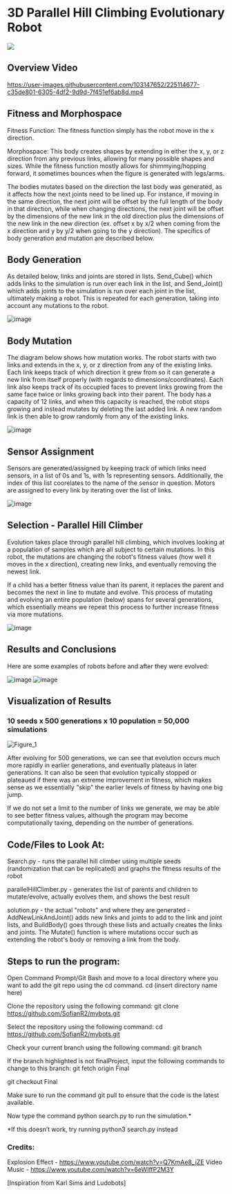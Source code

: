 # 3D Parallel Hill Climbing Evolutionary Robot

![](https://github.com/SofianR2/mybots/blob/Final/CSAL%20Teaser%20GIF%20Final.gif)

## Overview Video

https://user-images.githubusercontent.com/103147652/225114677-c35de801-6305-4df2-9d9d-7f451ef6ab8d.mp4


## Fitness and Morphospace

Fitness Function: The fitness function simply has the robot move in the x direction.

Morphospace: This body creates shapes by extending in either the x, y, or z direction from any previous links, allowing for many possible shapes and sizes. While the fitness function mostly allows for shimmying/hopping forward, it sometimes bounces when the figure is generated with legs/arms. 

The bodies mutates based on the direction the last body was generated, as it affects how the next joints need to be lined up. For instance, if moving in the same direction, the next joint will be offset by the full length of the body in that direction, while when changing directions, the next joint will be offset by the dimensions of the new link in the old direction plus the dimensions of the new link in the new direction (ex. offset x by x/2 when coming from the x direction and y by y/2 when going to the y direction). The specifics of body generation and mutation are described below. 

## Body Generation

As detailed below, links and joints are stored in lists. Send_Cube() which adds links to the simulation is run over each link in the list, and Send_Joint() which adds joints to the simulation is run over each joint in the list, ultimately making a robot. This is repeated for each generation, taking into account any mutations to the robot. 

![image](https://user-images.githubusercontent.com/103147652/224840520-6b693645-5cdf-4bc9-a0c1-1c8b9d2ad5e9.png)


## Body Mutation

The diagram below shows how mutation works.
The robot starts with two links and extends in the x, y, or z direction from any of the existing links. Each link keeps track of which direction it grew from so it can generate a new link from itself properly (with regards to dimensions/coordinates). Each link also keeps track of its occupied faces to prevent links growing from the same face twice or links growing back into their parent. The body has a capacity of 12 links, and when this capacity is reached, the robot stops growing and instead mutates by deleting the last added link. A new random link is then able to grow randomly from any of the existing links. 

![image](https://user-images.githubusercontent.com/103147652/224819166-bd374676-e55e-452c-8142-0d8a8848ae80.png)

## Sensor Assignment
Sensors are generated/assigned by keeping track of which links need sensors, in a list of 0s and 1s, with 1s representing sensors. Additionally, the index of this list coorelates to the name of the sensor in question. Motors are assigned to every link by iterating over the list of links. 

![image](https://user-images.githubusercontent.com/103147652/224837539-681611e4-14e2-43c3-9a78-5ba3e92da195.png)

## Selection - Parallel Hill Climber

Evolution takes place through parallel hill climbing, which involves looking at a population of samples which are all subject to certain mutations. In this robot, the mutations are changing the robot's fitness values (how well it moves in the x direction), creating new links, and eventually removing the newest link. 

If a child has a better fitness value than its parent, it replaces the parent and becomes the next in line to mutate and evolve. This process of mutating and evolving an entire population (below) spans for several generations, which essentially means we repeat this process to further increase fitness via more mutations. 

![image](https://user-images.githubusercontent.com/103147652/224863060-e5fa7d2b-408e-4656-9135-a99448b192bc.png)

## Results and Conclusions

Here are some examples of robots before and after they were evolved:

![image](https://user-images.githubusercontent.com/103147652/224865811-11c03045-3a5c-4b18-a74b-7ca1c24b4e03.png)
![image](https://user-images.githubusercontent.com/103147652/224865701-93930962-d06f-4316-91e0-fced3391b0d5.png)


## Visualization of Results
### 10 seeds x 500 generations x 10 population = 50,000 simulations
![Figure_1](https://user-images.githubusercontent.com/103147652/224849475-b6fa0add-d7cc-466d-b8d6-61e913f30c9a.png)

After evolving for 500 generations, we can see that evolution occurs much more rapidly in earlier generations, and eventually plateaus in later generations. It can also be seen that evolution typically stopped or plateaued if there was an extreme improvement in fitness, which makes sense as we essentially "skip" the earlier levels of fitness by having one big jump. 

If we do not set a limit to the number of links we generate, we may be able to see better fitness values, although the program may become computationally taxing, depending on the number of generations.

## Code/Files to Look At:

Search.py - runs the parallel hill climber using multiple seeds (randomization that can be replicated) and graphs the fitness results of the robot

parallelHillClimber.py - generates the list of parents and children to mutate/evolve, actually evolves them, and shows the best result

solution.py - the actual "robots" and where they are generated - AddNewLinkAndJoint() adds new links and joints to add to the link and joint lists, and BuildBody() goes through these lists and actually creates the links and joints. The Mutate() function is where mutations occur such as extending the robot's body or removing a link from the body. 



## Steps to run the program: 
Open Command Prompt/Git Bash and move to a local directory where you want to add the git repo using the cd command. cd (insert directory name here)

Clone the repository using the following command: git clone https://github.com/SofianR2/mybots.git

Select the repository using the following command: cd https://github.com/SofianR2/mybots.git

Check your current branch using the following command: git branch

If the branch highlighted is not finalProject, input the following commands to change to this branch: git fetch origin Final

git checkout Final

Make sure to run the command git pull to ensure that the code is the latest available.

Now type the command python search.py to run the simulation.* 

*If this doesn’t work, try running python3 search.py instead

### Credits:
Explosion Effect - https://www.youtube.com/watch?v=Q7KmAe8_jZE
Video Music - https://www.youtube.com/watch?v=6eWIffP2M3Y

[Inspiration from Karl Sims and Ludobots]
